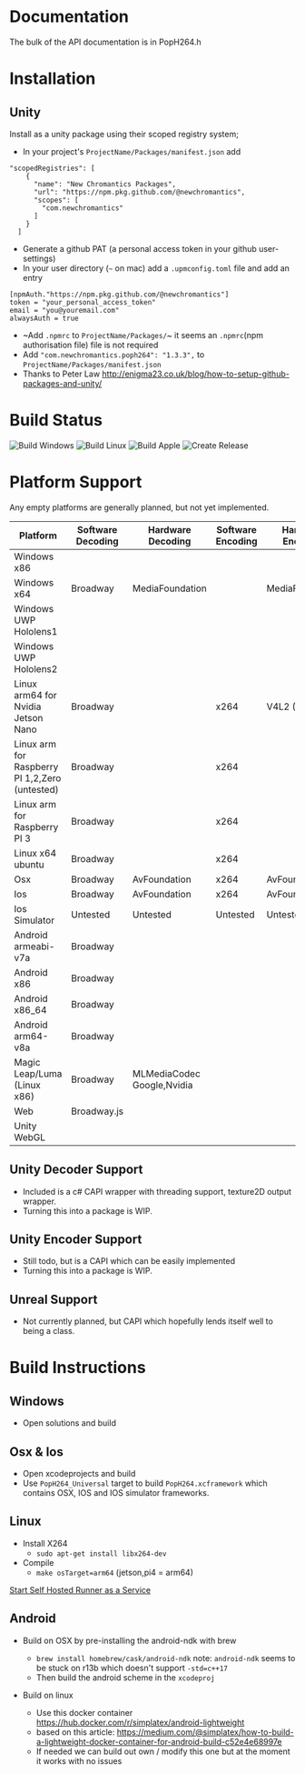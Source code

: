 Documentation
=========================
The bulk of the API documentation is in PopH264.h

Installation
===========================

Unity
--------------------
Install as a unity package using their scoped registry system;
- In your project's `ProjectName/Packages/manifest.json` add
```
"scopedRegistries": [
    {
      "name": "New Chromantics Packages",
      "url": "https://npm.pkg.github.com/@newchromantics",
      "scopes": [
        "com.newchromantics"
      ]
    }
  ]
```
- Generate a github PAT (a personal access token in your github user-settings)
- In your user directory (`~` on mac) add a `.upmconfig.toml` file and add an entry
```
[npmAuth."https://npm.pkg.github.com/@newchromantics"]
token = "your_personal_access_token"
email = "you@youremail.com"
alwaysAuth = true
```
- ~Add `.npmrc` to `ProjectName/Packages/`~ it seems an `.npmrc`(npm authorisation file) file is not required
- Add `"com.newchromantics.poph264": "1.3.3",` to `ProjectName/Packages/manifest.json`
- Thanks to Peter Law http://enigma23.co.uk/blog/how-to-setup-github-packages-and-unity/


Build Status
==========================
![Build Windows](https://github.com/NewChromantics/PopH264/workflows/Build%20Windows/badge.svg)
![Build Linux](https://github.com/NewChromantics/PopH264/workflows/Build%20Linux/badge.svg)
![Build Apple](https://github.com/NewChromantics/PopH264/workflows/Build%20Apple/badge.svg)
![Create Release](https://github.com/NewChromantics/PopH264/workflows/Create%20Release/badge.svg)

Platform Support
=======================
Any empty platforms are generally planned, but not yet implemented.

| Platform       | Software Decoding | Hardware Decoding | Software Encoding | Hardware Encoding | Build Status | 
|----------------|-------------------|-------------------|-------------------|-------------------|--------------|
| Windows x86    |                   |                   |                   |                   |              |
| Windows x64    | Broadway          | MediaFoundation   |                   | MediaFoundation   |              |
| Windows UWP Hololens1 |            |                   |                   |                   |              |
| Windows UWP Hololens2 |            |                   |                   |                   |              |
| Linux arm64 for Nvidia Jetson Nano | Broadway |        | x264              | V4L2 (Nvidia)     |              |
| Linux arm for Raspberry PI 1,2,Zero (untested) | Broadway |    | x264      |                   |              |
| Linux arm for Raspberry PI 3 | Broadway |              | x264              |                   |              |
| Linux x64 ubuntu | Broadway        |                   | x264              |                   |              |
| Osx            | Broadway          | AvFoundation      | x264              | AvFoundation      |              |
| Ios            | Broadway          | AvFoundation      | x264              | AvFoundation      |              |
| Ios Simulator  | Untested          | Untested          | Untested          | Untested          |              |
| Android armeabi-v7a | Broadway     |                   |                   |                   |              |
| Android x86    | Broadway          |                   |                   |                   |              |
| Android x86_64 | Broadway          |                   |                   |                   |              |
| Android arm64-v8a | Broadway       |                   |                   |                   |              |
| Magic Leap/Luma (Linux x86) | Broadway  | MLMediaCodec Google,Nvidia|      |                   |              |
| Web            | Broadway.js       |                   |                   |                   |              |
| Unity WebGL    |                   |                   |                   |                   |              |

Unity Decoder Support
-----------------------
- Included is a c# CAPI wrapper with threading support, texture2D output wrapper.
- Turning this into a package is WIP.

Unity Encoder Support
-----------------------
- Still todo, but is a CAPI which can be easily implemented 
- Turning this into a package is WIP.

Unreal Support
------------------
- Not currently planned, but CAPI which hopefully lends itself well to being a class.

Build Instructions
=======================
Windows
-------------
- Open solutions and build

Osx & Ios
---------------
- Open xcodeprojects and build
- Use `PopH264_Universal` target to build `PopH264.xcframework` which contains OSX, IOS and IOS simulator frameworks.

Linux
----------------
- Install X264
  - `sudo apt-get install libx264-dev`
- Compile
  - `make osTarget=arm64` (jetson,pi4 = arm64)

[Start Self Hosted Runner as a Service](https://docs.github.com/en/actions/hosting-your-own-runners/configuring-the-self-hosted-runner-application-as-a-service)

Android
----------------
- Build on OSX by pre-installing the android-ndk with brew
  - `brew install homebrew/cask/android-ndk` note: `android-ndk` seems to be stuck on r13b which doesn't support `-std=c++17`
  - Then build the android scheme in the `xcodeproj`
  
- Build on linux
  - Use this docker container https://hub.docker.com/r/simplatex/android-lightweight
  - based on this article: https://medium.com/@simplatex/how-to-build-a-lightweight-docker-container-for-android-build-c52e4e68997e
  - If needed we can build out own / modify this one but at the moment it works with no issues
